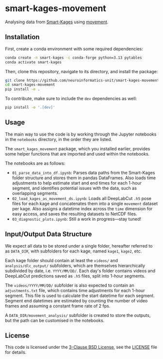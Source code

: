# smart-kages-movement

Analysing data from [Smart-Kages](https://cambridgephenotyping.com/products)
using [movement](https://movement.neuroinformatics.com).

## Installation

First, create a conda environment with some required dependencies:

```bash
conda create -n smart-kages -c conda-forge python=3.13 pytables
conda activate smart-kages
```

Then, clone this repository, navigate to its directory, and install the package:

```bash
git clone https://github.com/neuroinformatics-unit/smart-kages-movement.git
cd smart-kages-movement
pip install -e .
```

To contribute, make sure to include the `dev` dependencies as well:

```bash
pip install -e '.[dev]'
```

## Usage

The main way to use the code is by working through the Jupyter notebooks in the `notebooks` directory, in the order they are listed.

The `smart_kages_movement` package, which you installed earlier, provides some helper functions that are imported and used within the notebooks.

The notebooks are as follows:

* `01_parse_data_into_df.ipynb`: Parses data paths from the Smart-Kages folder structure and stores them in pandas DataFrames. Also loads time adjustments to help estimate start and end times for each 1-hour segment, and identifies potential issues with the data, such as overlapping segments.
* `02_load_kages_as_movement_ds.ipynb`: Loads all DeepLabCut `.h5` pose files for each kage and concatenates them into a single `movement` dataset per kage. Also assigns a datetime index across the `time` dimension for easy access, and saves the resulting datasets to NetCDF files.
* `03_diagnostic_plots.ipynb`: Still a work in progress—stay tuned!

## Input/Output Data Structure

We expect all data to be stored under a single folder, hereafter referred to as `DATA_DIR`, with subfolders for each kage, named `kage1`, `kage2`, etc.

Each kage folder should contain at least the `videos/` and `analysis/dlc_output/` subfolders, which are themselves hierarchically subdivided by date, i.e. `YYYY/MM/DD/`. Each day's folder contains videos and DeepLabCut predictions saved as `.h5` files, split into 1-hour segments.

The `videos/YYYY/MM/DD/` subfolder is also expected to contain an `adjustments.txt` file, which contains time adjustments for each 1-hour segment. This file is used to calculate the start datetime for each segment. Segment
end datetimes are estimated by counting the number of video frames and assuming a constant frame rate of 2 fps.

A `DATA_DIR/movement_analysis/` subfolder is created to store the outputs, but the path can be customised in the notebooks.


## License
This code is licensed under the [3-Clause BSD License](https://opensource.org/license/bsd-3-clause), see the [LICENSE](LICENSE) file for details.
